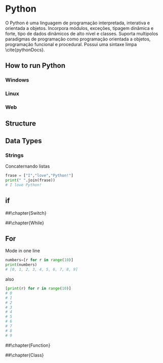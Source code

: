 
# Python

O Python é uma linguagem de programação interpretada, interativa e orientada a objetos. Incorpora módulos, exceções, tipagem dinâmica e forte, tipo de dados  dinâmicos de alto nível e classes. Suporta multipolos paradigmas de programação como programação orientada a objetos, programação funcional e procedural. Possui uma sintaxe limpa \cite{pythonDocs}.

## How to run Python

### Windows

### Linux
### Web

## Structure

## Data Types
### Strings
Concaternando listas
```python
frase = ["I","love","Python!"]
print(" ".join(frase))
# I love Python!
```
## if 

##\chapter{Switch}

##\chapter{While}

## For
Mode in one line
````python
numbers=[r for r in range(10)]
print(numbers)
# [0, 1, 2, 3, 4, 5, 6, 7, 8, 9]
````
also
````python
[print(r) for r in range(10)]
# 0
# 1
# 2
# 3
# 4
# 5
# 6
# 7
# 8
# 9
````

##\chapter{Function}

##\chapter{Class}
